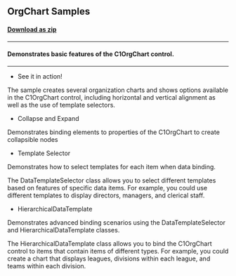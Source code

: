 ## OrgChart Samples
#### [Download as zip](https://grapecity.github.io/DownGit/#/home?url=https://github.com/GrapeCity/ComponentOne-UWP-Samples/tree/master/C1.UWP.OrgChart/CS/OrgChartSamples)
____
#### Demonstrates basic features of the C1OrgChart control.
____

* See it in action!

The sample creates several organization charts and shows options available in the 
C1OrgChart control, including horizontal and vertical alignment as well as the use 
of template selectors.


* Collapse and Expand

Demonstrates binding elements to properties of the C1OrgChart to create collapsible nodes


* Template Selector

Demonstrates how to select templates for each item when data binding.

The DataTemplateSelector class allows you to select different templates based on features 
of specific data items. For example, you could use different templates to display directors, 
managers, and clerical staff.


* HierarchicalDataTemplate

Demonstrates advanced binding scenarios using the DataTemplateSelector and
HierarchicalDataTemplate classes.

The HierarchicalDataTemplate class allows you to bind the C1OrgChart control to items that 
contain items of different types. For example, you could create a chart that displays 
leagues, divisions within each league, and teams within each division.
